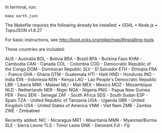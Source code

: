 In terminal, run:

	make earth.json





The Makefile requires the following already be installed:
• GDAL
• Node.js
• TopoJSON v1.6.27

For basic instructions, see http://bost.ocks.org/mike/map/#installing-tools


These countries are included:

AUS - Australia
BOL - Bolivia
BRA - Brazil
BFA - Burkina Faso
KHM - Cambodia
CAN - Canada
COL - Colombia
COD - Democratic Republic of the Congo
DOM - Dominican Republic
SLV - El Salvador
ETH - Ethiopia
FRA - France
GHA - Ghana
GTM - Guatemala
HTI - Haiti
HND - Honduras
IND - India
IDN - Indonesia
KEN - Kenya
LAO - Lao People's Democratic Republic
LBR - Liberia
MWI - Malawi
MLI - Mali
MEX - Mexico
MOZ - Mozambique
NLD - Netherlands
NER - Niger
NGA - Nigeria
PNG - Papua New Guinea
PER - Peru
SEN - Senegal
ZAF - South Africa
SDS - South Sudan
ESP - Spain
TZA - United Republic of Tanzania
UGA - Uganda
GBR - United Kingdom
USA - United States of America
VNM - Viet Nam
ZMB - Zambia
ZWE - Zimbabwe


Recently added:
NIC - Nicaragua
MRT - Mauritania
MMR - Myanmar/Burma
SLE - Sierra Leone
TLS - Timor Leste
DNK - Denmark
FJI - Fiji

